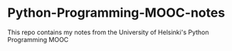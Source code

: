 # Python-Programming-MOOC-notes
This repo contains my notes from the University of Helsinki's Python Programming MOOC
